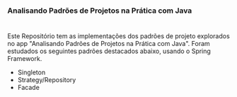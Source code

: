 ### Analisando Padrões de Projetos na Prática com Java

#

Este Repositório tem as implementações dos padrões de projeto explorados no app "Analisando Padrões de Projetos na Prática com Java". Foram estudados os seguintes padrões destacados abaixo, usando o Spring Framework.

- Singleton
- Strategy/Repository
- Facade
